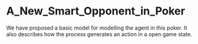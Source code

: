# A_New_Smart_Opponent_in_Poker

We have proposed a basic model for modelling the agent in this poker. It also describes how the process generates an action in a open game state.
